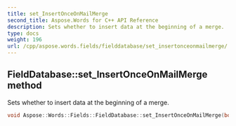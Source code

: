 ```yaml
---
title: set_InsertOnceOnMailMerge
second_title: Aspose.Words for C++ API Reference
description: Sets whether to insert data at the beginning of a merge.
type: docs
weight: 196
url: /cpp/aspose.words.fields/fielddatabase/set_insertonceonmailmerge/
---
```

## FieldDatabase::set_InsertOnceOnMailMerge method


Sets whether to insert data at the beginning of a merge.

```cpp
void Aspose::Words::Fields::FieldDatabase::set_InsertOnceOnMailMerge(bool value)
```

